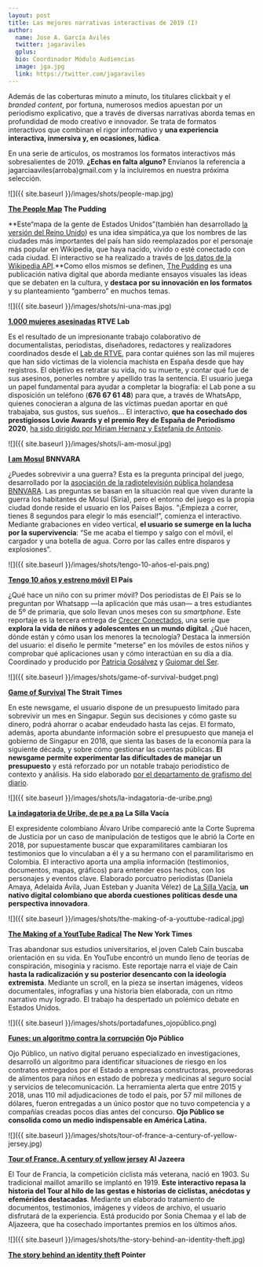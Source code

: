 ```yaml
---
layout: post
title: Las mejores narrativas interactivas de 2019 (I)
author:
  name: Jose A. García Avilés
  twitter: jagaraviles
  gplus:  
  bio: Coordinador Módulo Audiencias
  image: jga.jpg
  link: https://twitter.com/jagaraviles
---
```

Además de las coberturas minuto a minuto, los titulares clickbait y el *branded content*, por fortuna, numerosos medios apuestan por un periodismo explicativo, que a través de diversas narrativas aborda temas en profundidad de modo creativo e innovador. Se trata de formatos interactivos que combinan el rigor informativo y **una experiencia interactiva, inmersiva y, en ocasiones, lúdica**.

En una serie de artículos, os mostramos los formatos interactivos más sobresalientes de 2019. **¿Echas en falta alguno?** Envíanos la referencia a jagarciaaviles(arroba)gmail.com y la incluiremos en nuestra próxima selección.

![]({{ site.baseurl }}/images/shots/people-map.jpg)

**[The People Map](https://pudding.cool/2019/05/people-map/) The Pudding**

**Este“mapa de la gente de Estados Unidos”(también han desarrollado [la versión del Reino Unido](https://pudding.cool/2019/06/people-map-uk/)) es una idea simpática,ya que los nombres de las ciudades más importantes del país han sido reemplazados por el personaje más popular en Wikipedia, que haya nacido, vivido o esté conectado con cada ciudad. El interactivo se ha realizado a través de [los datos de la Wikipedia API](https://www.mediawiki.org/wiki/API:Main_page).**Como ellos mismos se definen, [The Pudding](https://pudding.cool/) es una publicación nativa digital que aborda mediante ensayos visuales las ideas que se debaten en la cultura, y **destaca por su innovación en los formatos** y su planteamiento “gamberro” en muchos temas.

![]({{ site.baseurl }}/images/shots/ni-una-mas.jpg)

**[1.000 mujeres asesinadas](https://lab.rtve.es/mil-mujeres-asesinadas/) RTVE Lab**

Es el resultado de un impresionante trabajo colaborativo de documentalistas, periodistas, diseñadores, redactores y realizadores coordinados desde el [Lab de RTVE](https://lab.rtve.es/), para contar quiénes son las mil mujeres que han sido víctimas de la violencia machista en España desde que hay registros. El objetivo es retratar su vida, no su muerte, y contar qué fue de sus asesinos, ponerles nombre y apellido tras la sentencia. El usuario juega un papel fundamental para ayudar a completar la biografía: el Lab pone a su disposición un teléfono (**676 67 61 48**) para que, a través de WhatsApp, quienes conocieran a alguna de las víctimas puedan aportar en qué trabajaba, sus gustos, sus sueños… El interactivo, **que ha cosechado dos prestigiosos Lovie Awards y el premio Rey de España de Periodismo 2020**, [ha sido dirigido por Miriam Hernanz y Estefanía de Antonio](https://lab.rtve.es/mil-mujeres-asesinadas/creditos/).

![]({{ site.baseurl }}/images/shots/i-am-mosul.jpg)

**[I am Mosul](https://iamosul.nl/) BNNVARA**

¿Puedes sobrevivir a una guerra? Esta es la pregunta principal del juego, desarrollado por la [asociación de la radiotelevisión pública holandesa BNNVARA](https://www.bnnvara.nl/). Las preguntas se basan en la situación real que viven durante la guerra los habitantes de Mosul (Siria), pero el entorno del juego es la propia ciudad donde reside el usuario en los Países Bajos. "¡Empieza a correr, tienes 8 segundos para elegir lo más esencial!”, comienza el interactivo. Mediante grabaciones en video vertical, **el usuario se sumerge en la lucha por la supervivencia**: “Se me acaba el tiempo y salgo con el móvil, el cargador y una botella de agua. Corro por las calles entre disparos y explosiones”.

![]({{ site.baseurl }}/images/shots/tengo-10-años-el-pais.png)

**[Tengo 10 años y estreno móvil](https://elpais.com/especiales/2019/crecer-conectados/whatsapp/) El País**

¿Qué hace un niño con su primer móvil? Dos periodistas de El País se lo preguntan por Whatsapp —la aplicación que más usan— a tres estudiantes de 5º de primaria, que solo llevan unos meses con su *smartphone*. Este reportaje es la tercera entrega de [Crecer Conectados](https://elpais.com/agr/crecer_conectados/a/ "Crecer Conectados"), una serie que **explora la vida de niños y adolescentes en un mundo digital**. ¿Qué hacen, dónde están y cómo usan los menores la tecnología? Destaca la inmersión del usuario: el diseño le permite “meterse” en los móviles de estos niños y comprobar qué aplicaciones usan y cómo interactúan en su día a día. Coordinado y producido por [Patricia Gosálvez](https://elpais.com/autor/patricia_gosalvez/a) y [Guiomar del Ser](https://elpais.com/autor/guiomar_del_ser/a).

![]({{ site.baseurl }}/images/shots/game-of-survival-budget.png)

**[Game of $urvival](https://graphics.straitstimes.com/STI/STIMEDIA/Interactives/2018/02/game-of-survival-budget-2018/index.html) The Strait Times**

En este newsgame, el usuario dispone de un presupuesto limitado para sobrevivir un mes en Singapur. Según sus decisiones y cómo gaste su dinero, podrá ahorrar o acabar endeudado hasta las cejas. El formato, además, aporta abundante información sobre el presupuesto que maneja el gobierno de Singapur en 2018, que sienta las bases de la economía para la siguiente década, y sobre cómo gestionar las cuentas públicas. **El newsgame permite experimentar las dificultades de manejar un presupuesto** y está reforzado por un notable trabajo periodístico de contexto y análisis. Ha sido elaborado [por el departamento de grafismo del diario](https://www.straitstimes.com/multimedia/graphics).

![]({{ site.baseurl }}/images/shots/la-indagatoria-de-uribe.png)

**[La indagatoria de Uribe, de pe a pa](https://lasillavacia.com/indagatoria-uribe-pe-pa-73791) La Silla Vacía**

El expresidente colombiano Álvaro Uribe compareció ante la Corte Suprema de Justicia por un caso de manipulación de testigos que le abrió la Corte en 2018, por supuestamente buscar que exparamilitares cambiaran los testimonios que lo vinculaban a él y a su hermano con el paramilitarismo en Colombia. El interactivo aporta una amplia información (testimonios, documentos, mapas, gráficos) para entender esos hechos, con los personajes y eventos clave. Elaborado porcuatro periodistas (Daniela Amaya, Adelaida Ávila, Juan Esteban y Juanita Vélez) de [La Silla Vacía](https://lasillavacia.com/), **un nativo digital colombiano que aborda cuestiones políticas desde una perspectiva innovadora**.

![]({{ site.baseurl }}/images/shots/the-making-of-a-youttube-radical.jpg)

**[The Making of a YoutTube Radical](https://www.nytimes.com/interactive/2019/06/08/technology/youtube-radical.html) The New York Times**

Tras abandonar sus estudios universitarios, el joven Caleb Cain buscaba orientación en su vida. En YouTube encontró un mundo lleno de teorías de conspiración, misoginia y racismo. Este reportaje narra el viaje de Cain **hasta la radicalización y su posterior desencanto con la ideología extremista**. Mediante un scroll, en la pieza se insertan imágenes, vídeos documentales, infografías y una historia bien elaborada, con un ritmo narrativo muy logrado. El trabajo ha despertado un polémico debate en Estados Unidos.

![]({{ site.baseurl }}/images/shots/portadafunes_ojopúblico.png)

**[Funes: un algoritmo contra la corrupción](https://ojo-publico.com/especiales/funes/index.html) Ojo Público**

Ojo Público, un nativo digital peruano especializado en investigaciones, desarrolló un algoritmo para identificar situaciones de riesgo en los contratos entregados por el Estado a empresas constructoras, proveedoras de alimentos para niños en estado de pobreza y medicinas al seguro social y servicios de telecomunicación. La herramienta alerta que entre 2015 y 2018, unas 110 mil adjudicaciones de todo el país, por 57 mil millones de dólares, fueron entregadas a un único postor que no tuvo competencia y a compañías creadas pocos días antes del concurso. **Ojo Público se consolida como un medio indispensable en América Latina.**

![]({{ site.baseurl }}/images/shots/tour-of-france-a-century-of-yellow-jersey.jpg)

**[Tour of France. A century of yellow jersey](https://interactive.aljazeera.com/aje/2019/tour-de-france-yellow-jersey/index.html) Al Jazeera**

El Tour de Francia, la competición ciclista más veterana, nació en 1903. Su tradicional maillot amarillo se implantó en 1919. **Este interactivo repasa la historia del Tour al hilo de las gestas e historias de ciclistas, anécdotas y efemérides destacadas**. Mediante un elaborado tratamiento de documentos, testimonios, imágenes y vídeos de archivo, el usuario disfrutará de la experiencia. Está producido por Sonia Chemaa y el lab de Aljazeera, que ha cosechado importantes premios en los últimos años.

![]({{ site.baseurl }}/images/shots/the-story-behind-an-identity-theft.jpg)

**[The story behind an identity theft](https://pointer.kro-ncrv.nl/artikelen/het-verhaal-achter-een-identiteitsroof#lang=en) Pointer**